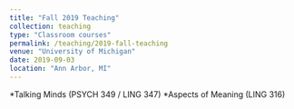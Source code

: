 ```yaml
---
title: "Fall 2019 Teaching"
collection: teaching
type: "Classroom courses"
permalink: /teaching/2019-fall-teaching
venue: "University of Michigan"
date: 2019-09-03
location: "Ann Arbor, MI"
---
```


*Talking Minds (PSYCH 349 / LING 347)
*Aspects of Meaning (LING 316)
